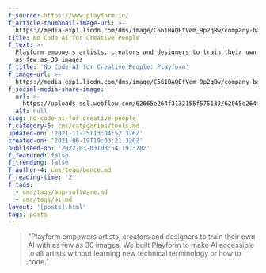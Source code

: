 ```yaml
---
f_source: https://www.playform.io/
f_article-thumbnail-image-url: >-
  https://media-exp1.licdn.com/dms/image/C561BAQEfVem_9p2qBw/company-background_10000/0/1616711313190?e=2159024400&v=beta&t=jRvdm6keHEf2XAyllrLGXq_VSZE-9hz1DrAt4yDBZAw
title: No Code AI for Creative People
f_text: >-
  Playform empowers artists, creators and designers to train their own AI with
  as few as 30 images
f_title: 'No Code AI for Creative People: Playform'
f_image-url: >-
  https://media-exp1.licdn.com/dms/image/C561BAQEfVem_9p2qBw/company-background_10000/0/1616711313190?e=2159024400&v=beta&t=jRvdm6keHEf2XAyllrLGXq_VSZE-9hz1DrAt4yDBZAw
f_social-media-share-image:
  url: >-
    https://uploads-ssl.webflow.com/62065e264f3132155f575139/62065e264f31329b74575248_1616706630609.jpg
  alt: null
slug: no-code-ai-for-creative-people
f_category-5: cms/categories/tools.md
updated-on: '2021-11-25T13:04:52.376Z'
created-on: '2021-06-19T19:03:21.320Z'
published-on: '2022-03-03T08:54:19.378Z'
f_featured: false
f_trending: false
f_author-4: cms/team/bence.md
f_reading-time: '2'
f_tags:
  - cms/tags/app-software.md
  - cms/tags/ai.md
layout: '[posts].html'
tags: posts
---
```


> "Playform empowers artists, creators and designers to train their own AI with as few as 30 images. We built Playform to make AI accessible to all artists without learning new technical terminology or how to code."

